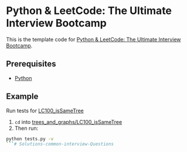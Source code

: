# Python & LeetCode: The Ultimate Interview Bootcamp

This is the template code for [Python & LeetCode: The Ultimate Interview Bootcamp](https://kaeducation.thinkific.com/courses/ultimate-python-leetcode-interview-bootcamp).

## Prerequisites
* [Python](https://www.python.org)

## Example
Run tests for [LC100_isSameTree](trees_and_graphs/LC100_isSameTree)

1) `cd` into [trees_and_graphs/LC100_isSameTree](trees_and_graphs/LC100_isSameTree)
2) Then run:
```bash
python tests.py -v
```# Solutions-common-interview-Questions
